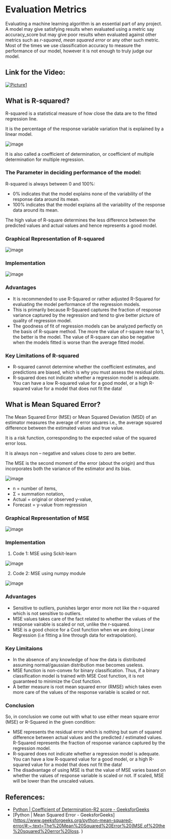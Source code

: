 # Evaluation Metrics

Evaluating a machine learning algorithm is an essential part of any project. A model may give satisfying results when evaluated using a metric say accuracy_score but may give poor results when evaluated against other metrics such as *r-squared*, *mean squared error* or any other such metric. Most of the times we use classification accuracy to measure the performance of our model, however it is not enough to truly judge our model. 

## Link for the Video:

[![Picture1](https://user-images.githubusercontent.com/62233992/136450703-cd4730d7-5625-4806-9286-1829910eb5ca.png)](https://youtu.be/1LLpFmGaAgo)

## What is R-squared?

R-squared is a statistical measure of how close the data are to the fitted regression line. 

It is the percentage of the response variable variation that is explained by a linear model.

![image](https://user-images.githubusercontent.com/62233992/136450275-0e3be8a4-3bf6-4b4b-8518-48c60a6d2eb7.png)

It is also called a coefficient of determination, or coefficient of multiple determination for multiple regression.

### The Parameter in deciding performance of the model:

R-squared is always between 0 and 100%:

* 0% indicates that the model explains none of the variability of the response data around its mean.
* 100% indicates that the model explains all the variability of the response data around its mean.

The high value of R-square determines the less difference between the predicted values and actual values and hence represents a good model.

### Graphical Representation of R-squared

![image](https://user-images.githubusercontent.com/62233992/136452797-12b59735-fd88-4571-87c8-d87f25bfdb0e.png)

### Implementation

![image](https://user-images.githubusercontent.com/62233992/136770628-37371480-8a00-46db-a0f9-965fa095ef19.png)

### Advantages

* It is recommended to use R-Squared or rather adjusted R-Squared for evaluating the model performance of the regression models.
* This is primarily because R-Squared captures the fraction of response variance captured by the regression and tend to give better picture of quality of regression model.
* The goodness of fit of regression models can be analyzed perfectly on the basis of R-square method. The more the value of r-square near to 1, the better is the model. The value of R-square can also be negative when the models fitted is worse than the average fitted model.

### Key Limitations of R-squared

* R-squared cannot determine whether the coefficient estimates, and predictions are biased, which is why you must assess the residual plots.
* R-squared does not indicate whether a regression model is adequate. You can have a low R-squared value for a good model, or a high R-squared value for a model that does not fit the data!


## What is Mean Squared Error?

The Mean Squared Error (MSE) or Mean Squared Deviation (MSD) of an estimator measures the average of error squares i.e., the average squared difference between the estimated values and true value. 

It is a risk function, corresponding to the expected value of the squared error loss. 

It is always non – negative and values close to zero are better. 

The MSE is the second moment of the error (about the origin) and thus incorporates both the variance of the estimator and its bias.

![image](https://user-images.githubusercontent.com/62233992/136450160-6fc36707-783f-4c25-a926-e44de2e75226.png)
* n = number of items,
* Σ = summation notation,
* Actual = original or observed y-value,
* Forecast = y-value from regression

### Graphical Representation of MSE

![image](https://user-images.githubusercontent.com/62233992/136453062-672c9b20-64fd-4174-84d5-ebb3cfed0343.png)

### Implementation

1. Code 1: MSE using Sckit-learn

![image](https://user-images.githubusercontent.com/62233992/136770931-dee0428d-4f0a-4c7a-bd3a-109a0bee12c2.png)

2. Code 2: MSE using numpy module

![image](https://user-images.githubusercontent.com/62233992/136770959-dd2c55d5-5574-4409-914e-4107422bf889.png)


### Advantages

* Sensitive to outliers, punishes larger error more not like the r-squared which is not sensitive to outliers.
* MSE values takes care of the fact related to whether the values of the response vairable is scaled or not, unlike the r-squared.
* MSE is a good choice for a Cost function when we are doing Linear Regression (i.e fitting a line through data for extrapolation).

### Key Limitaions

* In the absence of any knowledge of how the data is distributed assuming normal/gaussian distribution mse becomes useless.
* MSE function is non-convex for binary classification. Thus, if a binary classification model is trained with MSE Cost function, it is not guaranteed to minimize the Cost function.
* A better measure is root mean squared error (RMSE) which takes even more care of the values of the response variable is scaled or not.


### Conclusion

So, in conclusion we come out with what to use either mean square error (MSE) or R-Squared in the given condition:

* MSE represents the residual error which is nothing but sum of squared difference between actual values and the predicted / estimated values. R-Squared represents the fraction of response variance captured by the regression model.
* R-squared does not indicate whether a regression model is adequate. You can have a low R-squared value for a good model, or a high R-squared value for a model that does not fit the data!
* The disadvantage of using MSE is that the value of MSE varies based on whether the values of response variable is scaled or not. If scaled, MSE will be lower than the unscaled values. 

## References:

* [Python | Coefficient of Determination-R2 score - GeeksforGeeks](https://www.geeksforgeeks.org/python-coefficient-of-determination-r2-score/#:~:text=Coefficient%20of%20determination%20also%20called,input%20independent%20variable(s).)
* [Python | Mean Squared Error - GeeksforGeeks](https://www.geeksforgeeks.org/python-mean-squared-error/#:~:text=The%20Mean%20Squared%20Error%20(MSE,of%20the%20squared%20error%20loss. )

